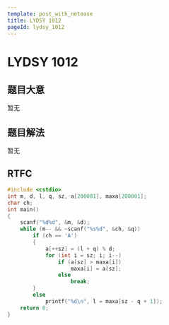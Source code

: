 ```yaml
---
template: post_with_netease
title: LYDSY 1012
pageId: lydsy_1012
---
```


# LYDSY 1012
<span id="poem"></span><script>$(function(){$.ajax('/api/poem?rnd='+Date.now()+Math.random()).done(function(data){$('#poem').text(data);});});</script>
## 题目大意
暂无

## 题目解法
暂无

## RTFC

```cpp
#include <cstdio>
int m, d, l, q, sz, a[200001], maxa[200001];
char ch;
int main()
{
    scanf("%d%d", &m, &d);
    while (m-- && ~scanf("%s%d", &ch, &q))
        if (ch == 'A')
        {
            a[++sz] = (l + q) % d;
            for (int i = sz; i; i--)
                if (a[sz] > maxa[i])
                    maxa[i] = a[sz];
                else
                    break;
        }
        else
            printf("%d\n", l = maxa[sz - q + 1]);
    return 0;
}
```
<div id="__comment"></div>
